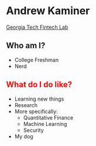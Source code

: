 # Andrew Kaminer

[Georgia Tech Fintech Lab](https://github.com/gtfintechlab)

## Who am I?
- College Freshman
- Nerd

## <span style="color:red">What do I do like?</span>

- Learning new things
- Research
- More specifically:
   - Quantitative Finance
   - Machine Learning
   - Security 
- My dog
